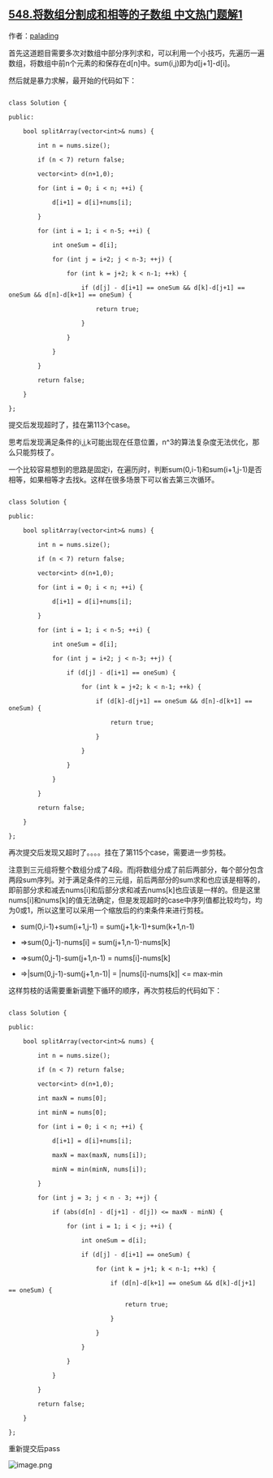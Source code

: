 ## [548.将数组分割成和相等的子数组 中文热门题解1](https://leetcode.cn/problems/split-array-with-equal-sum/solutions/100000/c-qian-zhui-he-jian-zhi-by-palading)

作者：[palading](https://leetcode.cn/u/palading)

首先这道题目需要多次对数组中部分序列求和，可以利用一个小技巧，先遍历一遍数组，将数组中前n个元素的和保存在d[n]中。sum(i,j)即为d[j+1]-d[i]。

然后就是暴力求解，最开始的代码如下：
```
class Solution {
public:
    bool splitArray(vector<int>& nums) {
        int n = nums.size();
        if (n < 7) return false;
        vector<int> d(n+1,0);
        for (int i = 0; i < n; ++i) {
            d[i+1] = d[i]+nums[i];
        }
        for (int i = 1; i < n-5; ++i) {
            int oneSum = d[i];
            for (int j = i+2; j < n-3; ++j) {
                for (int k = j+2; k < n-1; ++k) {
                    if (d[j] - d[i+1] == oneSum && d[k]-d[j+1] == oneSum && d[n]-d[k+1] == oneSum) {
                        return true;
                    }
                }
            }
        }
        return false;
    }
};
```
提交后发现超时了，挂在第113个case。
思考后发现满足条件的i,j,k可能出现在任意位置，n^3的算法复杂度无法优化，那么只能剪枝了。
一个比较容易想到的思路是固定i，在遍历j时，判断sum(0,i-1)和sum(i+1,j-1)是否相等，如果相等才去找k。这样在很多场景下可以省去第三次循环。
```
class Solution {
public:
    bool splitArray(vector<int>& nums) {
        int n = nums.size();
        if (n < 7) return false;
        vector<int> d(n+1,0);
        for (int i = 0; i < n; ++i) {
            d[i+1] = d[i]+nums[i];
        }
        for (int i = 1; i < n-5; ++i) {
            int oneSum = d[i];
            for (int j = i+2; j < n-3; ++j) {
                if (d[j] - d[i+1] == oneSum) {
                    for (int k = j+2; k < n-1; ++k) {
                        if (d[k]-d[j+1] == oneSum && d[n]-d[k+1] == oneSum) {
                            return true;
                        }
                    }
                }
            }
        }
        return false;
    }
};
```
再次提交后发现又超时了。。。。挂在了第115个case，需要进一步剪枝。
注意到三元组将整个数组分成了4段。而j将数组分成了前后两部分，每个部分包含两段sum序列。对于满足条件的三元组，前后两部分的sum求和也应该是相等的，即前部分求和减去nums[i]和后部分求和减去nums[k]也应该是一样的。但是这里nums[i]和nums[k]的值无法确定，但是发现超时的case中序列值都比较均匀，均为0或1，所以这里可以采用一个缩放后的约束条件来进行剪枝。
-   sum(0,i-1)+sum(i+1,j-1) = sum(j+1,k-1)+sum(k+1,n-1)
- =>sum(0,j-1)-nums[i] = sum(j+1,n-1)-nums[k]
- =>sum(0,j-1)-sum(j+1,n-1) = nums[i]-nums[k]
- =>|sum(0,j-1)-sum(j+1,n-1)| = |nums[i]-nums[k]| <= max-min
这样剪枝的话需要重新调整下循环的顺序，再次剪枝后的代码如下：
```
class Solution {
public:
    bool splitArray(vector<int>& nums) {
        int n = nums.size();
        if (n < 7) return false;
        vector<int> d(n+1,0);
        int maxN = nums[0];
        int minN = nums[0];
        for (int i = 0; i < n; ++i) {
            d[i+1] = d[i]+nums[i];
            maxN = max(maxN, nums[i]);
            minN = min(minN, nums[i]);
        }
        for (int j = 3; j < n - 3; ++j) {
            if (abs(d[n] - d[j+1] - d[j]) <= maxN - minN) {
                for (int i = 1; i < j; ++i) {
                    int oneSum = d[i];
                    if (d[j] - d[i+1] == oneSum) {
                        for (int k = j+1; k < n-1; ++k) {
                            if (d[n]-d[k+1] == oneSum && d[k]-d[j+1] == oneSum) {
                                return true;
                            }
                        }
                    }
                }
            }
        }
        return false;
    }
};
```
重新提交后pass
![image.png](https://pic.leetcode-cn.com/f75ae8b1c1540b192ce49af4a911548f9a13d579eb999b5cc15751fd1ce9266d-image.png)



